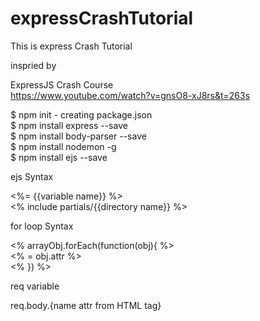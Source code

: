 # expressCrashTutorial
This is express Crash Tutorial

inspried by

ExpressJS Crash Course<br />
https://www.youtube.com/watch?v=gnsO8-xJ8rs&t=263s

$ npm init - creating package.json<br />
$ npm install express --save<br />
$ npm install body-parser --save<br />
$ npm install nodemon -g<br />
$ npm install ejs --save<br />

ejs Syntax

<%= {{variable name}} %><br />
<% include partials/{{directory name}} %><br />

for loop Syntax

<% arrayObj.forEach(function(obj){ %> <br />
  <% = obj.attr %> <br />
<% }) %><br />

req variable

req.body.{name attr from HTML tag}
